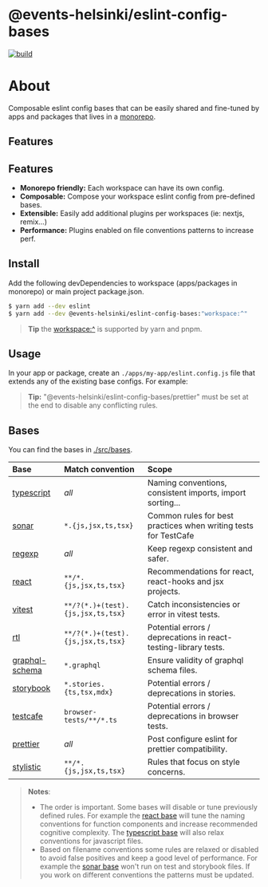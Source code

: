 # @events-helsinki/eslint-config-bases

<p align="left">
  <a aria-label="Build" href="https://github.com/City-of-Helsinki/events-helsinki-monorepo/actions">
    <img alt="build" src="https://github.com/City-of-Helsinki/events-helsinki-monorepo/actions/workflows/ci-packages.yml/badge.svg?label=CI&logo=github&style=flat-quare&labelColor=000000" />
  </a>
</p>

# About

Composable eslint config bases that can be easily shared and fine-tuned by apps and
packages that lives in a [monorepo](https://github.com/City-of-Helsinki/events-helsinki-monorepo).

## Features

## Features

- **Monorepo friendly:** Each workspace can have its own config.
- **Composable:** Compose your workspace eslint config from pre-defined bases.
- **Extensible:** Easily add additional plugins per workspaces (ie: nextjs, remix...)
- **Performance:** Plugins enabled on file conventions patterns to increase perf.

## Install

Add the following devDependencies to workspace (apps/packages in monorepo) or main project package.json.

```bash
$ yarn add --dev eslint
$ yarn add --dev @events-helsinki/eslint-config-bases:"workspace:^"
```

> **Tip** the [workspace:^](https://yarnpkg.com/features/workspaces#workspace-ranges-workspace) is supported by yarn and pnpm.

## Usage

In your app or package, create an `./apps/my-app/eslint.config.js` file that extends any of the
existing base configs. For example:

> **Tip:** "@events-helsinki/eslint-config-bases/prettier" must be set at the end to disable any
> conflicting rules.

## Bases

You can find the bases in [./src/bases](./src/bases).

| Base                                            | Match convention                  | Scope                                                           |
| :---------------------------------------------- | :-------------------------------- | :-------------------------------------------------------------- |
| [typescript](./src/bases/typescript.js)         | _all_                             | Naming conventions, consistent imports, import sorting...       |
| [sonar](./src/bases/testcafe.js)                | `*.{js,jsx,ts,tsx}`               | Common rules for best practices when writing tests for TestCafe |
| [regexp](./src/bases/regexp.js)                 | _all_                             | Keep regexp consistent and safer.                               |
| [react](./src/bases/react.js)                   | `**/*.{js,jsx,ts,tsx}`            | Recommendations for react, react-hooks and jsx projects.        |
| [vitest](./src/bases/vitest.js)                 | `**/?(*.)+(test).{js,jsx,ts,tsx}` | Catch inconsistencies or error in vitest tests.                 |
| [rtl](./src/bases/rtl.js)                       | `**/?(*.)+(test).{js,jsx,ts,tsx}` | Potential errors / deprecations in react-testing-library tests. |
| [graphql-schema](./src/bases/graphql-schema.js) | `*.graphql`                       | Ensure validity of graphql schema files.                        |
| [storybook](./src/bases/storybook.js)           | `*.stories.{ts,tsx,mdx}`          | Potential errors / deprecations in stories.                     |
| [testcafe](./src/bases/testcafe.js)             | `browser-tests/**/*.ts`           | Potential errors / deprecations in browser tests.               |
| [prettier](./src/bases/prettier.js)             | _all_                             | Post configure eslint for prettier compatibility.               |
| [stylistic](./src/bases/stylistic.js)           | `**/*.{js,jsx,ts,tsx}`            | Rules that focus on style concerns.                             |

> **Notes**:
>
> - The order is important. Some bases will disable or tune previously defined
>   rules. For example the [react base](./src/bases/react.js) will tune the naming conventions
>   for function components and increase recommended cognitive complexity. The [typescript base](./src/bases/typescript.js)
>   will also relax conventions for javascript files.
> - Based on filename conventions some rules are relaxed or disabled to avoid false positives and
>   keep a good level of performance. For example the [sonar base](./src/bases/sonar.js) won't run on
>   test and storybook files. If you work on different conventions the patterns must be updated.
